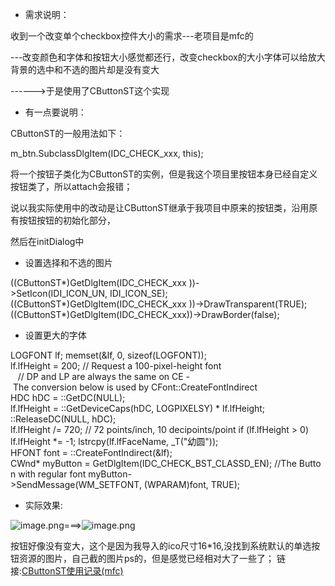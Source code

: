*   需求说明：
    

收到一个改变单个checkbox控件大小的需求---老项目是mfc的

\---改变颜色和字体和按钮大小感觉都还行，改变checkbox的大小字体可以给放大 背景的选中和不选的图片却是没有变大

\------>于是使用了CButtonST这个实现

*   有一点要说明：
    

CButtonST的一般用法如下：

m\_btn.SubclassDlgItem(IDC\_CHECK\_xxx, this);

将一个按钮子类化为CButtonST的实例，但是我这个项目里按钮本身已经自定义按钮类了，所以attach会报错；

说以我实际使用中的改动是让CButtonST继承于我项目中原来的按钮类，沿用原有按钮按钮的初始化部分，

然后在initDialog中

*   设置选择和不选的图片
    

((CButtonST\*)GetDlgItem(IDC\_CHECK\_xxx ))->SetIcon(IDI\_ICON\_UN, IDI\_ICON\_SE);
((CButtonST\*)GetDlgItem(IDC\_CHECK\_xxx ))->DrawTransparent(TRUE);
((CButtonST\*)GetDlgItem(IDC\_CHECK\_xxx))->DrawBorder(false);

*   设置更大的字体  
    

LOGFONT lf;
memset(&lf, 0, sizeof(LOGFONT));
lf.lfHeight = 200; // Request a 100-pixel-height font
   // DP and LP are always the same on CE - The conversion below is used by CFont::CreateFontIndirect
HDC hDC = ::GetDC(NULL);
lf.lfHeight = ::GetDeviceCaps(hDC, LOGPIXELSY) \* lf.lfHeight;
::ReleaseDC(NULL, hDC);
lf.lfHeight /= 720; // 72 points/inch, 10 decipoints/point
if (lf.lfHeight > 0)
lf.lfHeight \*= -1;
lstrcpy(lf.lfFaceName, \_T("幼圆"));
HFONT font = ::CreateFontIndirect(&lf);
CWnd\* myButton = GetDlgItem(IDC\_CHECK\_BST\_CLASSD\_EN); //The Button with regular font
myButton->SendMessage(WM\_SETFONT, (WPARAM)font, TRUE);

*   实际效果:
    

![image.png](https://bbs-img.huaweicloud.com/blogs/img/1564488915831099.png "1564488915831099.png")\===>![image.png](https://bbs-img.huaweicloud.com/blogs/img/1564488893468138.png "1564488893468138.png")

按钮好像没有变大，这个是因为我导入的ico尺寸16\*16,没找到系统默认的单选按钮资源的图片，自己截的图片ps的，但是感觉已经相对大了一些了；
链接:[CButtonST使用记录(mfc)](https://bbs.huaweicloud.com/blogs/31a0c86ab2c411e9b759fa163e330718)